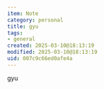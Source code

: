 ```yaml
---
item: Note
category: personal
title: gyu
tags:
- general
created: 2025-03-10@18:13:19
modified: 2025-03-10@18:13:19
uid: 007c9c66ed0afe4a
---
```


gyu